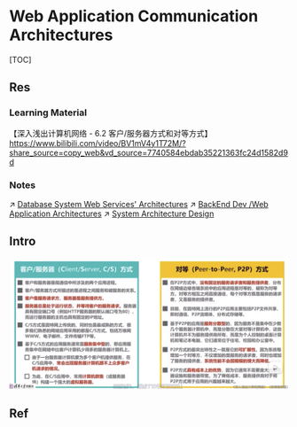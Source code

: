 # Web Application Communication Architectures

[TOC]



## Res
### Learning Material
【深入浅出计算机网络 - 6.2 客户/服务器方式和对等方式】 https://www.bilibili.com/video/BV1mV4y1T72M/?share_source=copy_web&vd_source=7740584ebdab35221363fc24d1582d9d


### Notes
↗ [Database System Web Services' Architectures](../../../../🍕%20Database%20System/📌%20Database%20System%20Basics/DS%20Web%20Services'%20Architectures.md)
↗ [BackEnd Dev /Web Application Architectures](../../../../../../Software%20Engineering/🗄️%20BackEndDev/Web%20Application%20Architectures.md)
↗ [System Architecture Design](../../../../../Software%20Engineering/🧠%20System%20Architecture%20Design/System%20Architecture%20Design.md)



## Intro
![](../../../../../../Assets/Pics/Screenshot%202023-04-01%20at%205.26.37%20PM.png)



## Ref

